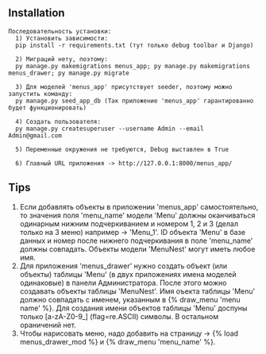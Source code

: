 ## Installation
```
Последовательность установки:
  1) Установить зависимости: 
  pip install -r requirements.txt (тут только debug toolbar и Django)
  
  2) Миграций нету, поэтому:
  py manage.py makemigrations menus_app; py manage.py makemigrations menus_drawer; py manage.py migrate

  3) Для моделей 'menus_app' присутствует seeder, поэтому можно запустить команду:
  py manage.py seed_app_db (Так приложение 'menus_app' гарантированно будет функционировать)

  4) Создать пользователя:
  py manage.py createsuperuser --username Admin --email Admin@gmail.com

  5) Переменные окружения не требуются, Debug выставлен в True

  6) Главный URL приложения -> http://127.0.0.1:8000/menus_app/
```

## Tips
1) Если добавлять объекты в приложении 'menus_app' самостоятельно, то значения поля 'menu_name' модели 
'Menu' должны оканчиваться одинарным нижним подчеркиванием и номером 1, 2 и 3 (делал только на 3 меню)
например -> 'Menu_1'. ID объекта 'Menu' в базе данных и номер после нижнего подчеркивания 
в поле 'menu_name' должны совпадать. Объекты модели 'MenuNest' могут иметь любое имя.
2) Для приложения 'menus_drawer' нужно создать объект (или объекты) таблицы 'Menu' (в двух приложениях имена
моделей одинаковые) в панели Администратора. После этого можно создавать объекты таблицы 'MenuNest'.
Имя оъекта таблицы 'Menu' должно совпадать с именем, указанным в {% draw_menu 'menu name' %}. Для создания имени
объектов таблицы 'Menu' доспуны только [a-zA-Z0-9_] (flag=re.ASCII) символы. В остальном ораничений нет.
3) Чтобы нарисовать меню, надо добавить на страницу -> {% load menus_drawer_mod %} и {% draw_menu 'menu_name' %}.
